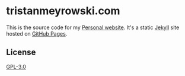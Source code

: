 # tristanmeyrowski.com

This is the source code for my [Personal website](https://tristanmeyrowski.com). It's a static [Jekyll](https://jekyllrb.com) site hosted on [GitHub Pages](https://pages.github.com).

## License

[GPL-3.0](LICENSE.md)
